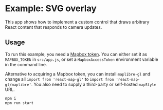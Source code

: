 # Example: SVG overlay

This app shows how to implement a custom control that draws arbitrary React content that responds to camera updates.

## Usage

To run this example, you need a [Mapbox token](http://visgl.github.io/react-map-gl/docs/get-started/mapbox-tokens). You can either set it as `MAPBOX_TOKEN` in `src/app.js`, or set a `MapboxAccessToken` environment variable in the command line.

Alternative to acquiring a Mapbox token, you can install `maplibre-gl` and change all `import from 'react-map-gl'` to `import from 'react-map-gl/maplibre'`. You also need to supply a third-party or self-hosted `mapStyle` URL.

```bash
npm i
npm run start
```
